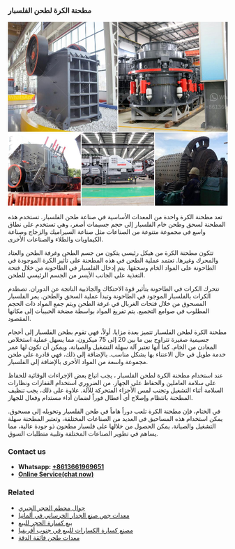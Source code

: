 <h3>مطحنة الكرة لطحن الفلسبار</h3><img src='1701854048.jpg' alt=''><p>تعد مطحنة الكرة واحدة من المعدات الأساسية في صناعة طحن الفلسبار. تستخدم هذه المطحنة لسحق وطحن خام الفلسبار إلى حجم جسيمات أصغر، وهي تستخدم على نطاق واسع في مجموعة متنوعة من الصناعات مثل صناعة السيراميك والزجاج وصناعة الكيماويات والطلاء والصناعات الأخرى.</p><p>تتكون مطحنة الكرة من هيكل رئيسي يتكون من جسم الطحن وغرفة الطحن والعتاد والمحرك وغيرها. تعتمد عملية الطحن في هذه المطحنة على تأثير الكرة الموجودة في الطاحونة على المواد الخام وسحقها. يتم إدخال الفلسبار في الطاحونة من خلال فتحة التغذية على الجانب الأيسر من الجسم الرئيسي للطحن.</p><p>تتحرك الكرات في الطاحونة بتأثير قوة الاحتكاك والجاذبية الناتجة عن الدوران. تصطدم الكرات بالفلسبار الموجود في الطاحونة وتبدأ عملية السحق والطحن. يمر الفلسبار المسحوق من خلال فتحات الغربال في غرفة الطحن ويتم جمع المواد ذات الحجم المطلوب في صوامع التجميع. يتم تفريغ المواد بواسطة مضخة الحبيبات إلى مكانها المقصود.</p><p>مطحنة الكرة لطحن الفلسبار تتميز بعدة مزايا. أولاً، فهي تقوم بطحن الفلسبار إلى أحجام جسيمية صغيرة تتراوح بين ما بين 20 إلى 75 ميكرون، مما يسهل عملية استخلاص المعادن من الخام. كما أنها تعتبر آلة سهلة التشغيل والصيانة، ويمكن أن تكون لها عمر خدمة طويل في حال الاعتناء بها بشكل مناسب. بالإضافة إلى ذلك، فهي قادرة على طحن مجموعة واسعة من المواد الأخرى بالإضافة إلى الفلسبار.</p><p>عند استخدام مطحنة الكرة لطحن الفلسبار ، يجب اتباع بعض الإجراءات الوقائية للحفاظ على سلامة العاملين والحفاظ على الجهاز. من الضروري استخدام القفازات ونظارات السلامة أثناء التشغيل وتجنب لمس الأجزاء المتحركة للآلة. علاوة على ذلك، يجب تنظيف المطحنة بانتظام وإصلاح أي أعطال فوراً لضمان أداء مستدام وفعال للجهاز.</p><p>في الختام، فإن مطحنة الكرة تلعب دوراً هاماً في طحن الفلسبار وتحويله إلى مسحوق. يمكن استخدام هذه المساحيق في العديد من الصناعات المختلفة، وتعتبر المطحنة سهلة التشغيل والصيانة. يمكن الحصول من خلالها على فلسبار مطحون ذو جودة عالية، مما يساهم في تطوير الصناعات المختلفة وتلبية متطلبات السوق.</p><h3>Contact us</h3><ul><li><strong>Whatsapp:&nbsp;<a href="https://wa.me/8613661969651">+8613661969651</a></strong></li><li><a href="https://swt.shibang-china.com/?git&amp;zhl&amp;مطحنة الكرة لطحن الفلسبار"><strong>Online Service(chat now)</strong></a></li></ul><h3>Related</h3><ul><li><a href='جوال محطم الحجر الجيري.md'>جوال محطم الحجر الجيري</a></li><li><a href='معدات جص صنع الجدار الخرساني في ألمانيا.md'>معدات جص صنع الجدار الخرساني في ألمانيا</a></li><li><a href='بيع كسارة الحجر للبيع.md'>بيع كسارة الحجر للبيع</a></li><li><a href='مصنع كسارة الكسارات للبيع في جنوب أفريقيا.md'>مصنع كسارة الكسارات للبيع في جنوب أفريقيا</a></li><li><a href='معدات طحن فائقة الدقة.md'>معدات طحن فائقة الدقة</a></li></ul>